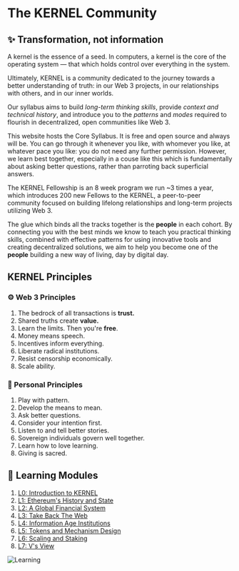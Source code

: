 # The KERNEL Community

## ✨ Transformation, not information

A kernel is the essence of a seed. In computers, a kernel is the core of the operating system — that which holds control over everything in the system.

Ultimately, KERNEL is a community dedicated to the journey towards a better understanding of truth: in our Web 3 projects, in our relationships with others, and in our inner worlds.

Our syllabus aims to build *long-term thinking skills*, provide *context and technical history*, and introduce you to the *patterns* and *modes* required to flourish in decentralized, open communities like Web 3.

This website hosts the Core Syllabus. It is free and open source and always will be. You can go through it whenever you like, with whomever you like, at whatever pace you like: you do not need any further permission. However, we learn best together, especially in a couse like this which is fundamentally about asking better questions, rather than parroting back superficial answers.

The KERNEL Fellowship is an 8 week program we run ~3 times a year, which introduces 200 new Fellows to the KERNEL, a peer-to-peer community focused on building lifelong relationships and long-term projects utilizing Web 3. 

The glue which binds all the tracks together is the **people** in each cohort. By connecting you with the best minds we know to teach you practical thinking skills, combined with effective patterns for using innovative tools and creating decentralized solutions, we aim to help you become one of the **people** building a new way of living, day by digital day.

## KERNEL Principles

### ⚙️ Web 3 Principles

1. The bedrock of all transactions is **trust.**
2. Shared truths create **value.**
3. Learn the limits. Then you're **free**. 
4. Money means speech.
5. Incentives inform everything.
5. Liberate radical institutions.
7. Resist censorship economically.
8. Scale ability.

### 🌈 Personal Principles

1. Play with pattern.
2. Develop the means to mean.
3. Ask better questions. 
4. Consider your intention first.
5. Listen to and tell better stories.
6. Sovereign individuals govern well together.
7. Learn how to love learning. 
8. Giving is sacred.

## 📖 Learning Modules

1. [L0: Introduction to KERNEL](https://kernel.community/module-0)
2. [L1: Ethereum's History and State](https://kernel.community/module-1)
3. [L2: A Global Financial System](https://kernel.community/module-2)
4. [L3: Take Back The Web](https://kernel.community/module-3)
5. [L4: Information Age Institutions](https://kernel.community/module-4)
6. [L5: Tokens and Mechanism Design](https://kernel.community/module-5)
7. [L6: Scaling and Staking](https://kernel.community/module-6)
8. [L7: V's View](https://kernel.community/module-7)

![Learning](docs/assets/images/learning-01.jpg)
